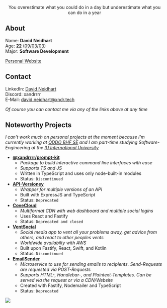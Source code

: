 <p align="center">You overestimate what you could do in a day but underestimate what you can do in a year</p>

## About

Name: **David Neidhart**</br>
Age: **22** ([09/03/03](## "MM/DD/YYYY"))</br>
Major: **Software Development**</br>

[Personal Website](https://xndr.tech)

## Contact

LinkedIn: [David Neidhart](https://www.linkedin.com/in/david-neidhart-614180201/)</br>
Discord: xandrrrr</br>
E-Mail: [david.neidhart@xndr.tech](mailto:david.neidhart@xndr.tech)

*Of course you can contact me via any of the links above at any time*

## Noteworthy Projects

*I can't work much on personal projects at the moment because I'm currently working at [ODDO BHF SE](https://www.oddo-bhf.com/en) and I am part-time studying Software-Engineering at the [IU International University](https://www.iu.de/)*

- **[@xandrrrr/prompt-kit](https://www.npmjs.com/package/@xandrrrr/prompt-kit "Package to build interactive CLIs")**
  - *Package to build interactive command line interfaces with ease*
  - *Supports TS and JS*
  - Written in TypeScript and uses only node-built-in modules
  - Status: `Discontinued`
- **[API-Versioney](## "Automatic deployment of API versions")**
  - *Wrapper for multiple versions of an API*
  - Built with ExpressJS and TypeScript
  - Status: `Deprecated`
- **[CoveCloud](https://covecloud.app "Multiformat CDN")**
  - *Multiformat CDN with web dashboard and multiple social logins*
  - Uses React and Fastify
  - Status: `Deprecated and closed`
- **[VentSocial](## "Social media app")**
  - *Social media app to vent all your problems away, get advice from others, and react to other peoples vents*
  - *Worldwide availabilty with AWS*
  - Built upon Fastify, React, Swift, and Kotlin
  - Status: `Discontinued`
- **[EmailSender](https://github.com/Xander1233/EmailSender "Email sending microservice")**
  - *Microservice to use for sending emails to recipients. Send-Requests are requested via POST-Requests*
  - *Supports HTML-, Handlebar-, and Plaintext-Templates. Can be served via the request or via a CDN/Website*
  - Created with Fastify, Nodemailer and TypeScript
  - Status: `Deprecated`

![](https://hit.yhype.me/github/profile?user_id=57237934)
